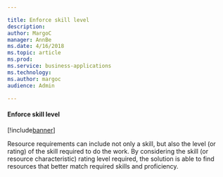 ```yaml
---

title: Enforce skill level
description: 
author: MargoC
manager: AnnBe
ms.date: 4/16/2018
ms.topic: article
ms.prod: 
ms.service: business-applications
ms.technology: 
ms.author: margoc
audience: Admin

---
```

#### Enforce skill level  

[!include[banner](../../includes/banner.md)]




Resource requirements can include not only a skill, but also the level (or
rating) of the skill required to do the work. By considering the skill (or
resource characteristic) rating level required, the solution is able to find
resources that better match required skills and proficiency.
